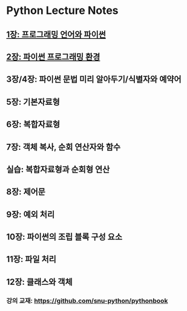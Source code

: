 # Python Lecture Notes

## [1장: 프로그래밍 언어와 파이썬](01.python-programming-handout.pdf)
## [2장: 파이썬 프로그래밍 환경](02.python-programming-environment-handout.pdf)
## 3장/4장: 파이썬 문법 미리 알아두기/식별자와 예약어
## 5장: 기본자료형
## 6장: 복합자료형
## 7장: 객체 복사, 순회 연산자와 함수
## 실습: 복합자료형과 순회형 연산
## 8장: 제어문
## 9장: 예외 처리
## 10장: 파이썬의 조립 블록 구성 요소
## 11장: 파일 처리
## 12장: 클래스와 객체

### 강의 교재: <https://github.com/snu-python/pythonbook>